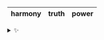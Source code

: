 | harmony | truth | power |
| :-----: | :---: | :---: |

<details>
  <summary>✨</summary>
  These words are chosen at random each day. New words will appear here tomorrow morning.
</details>